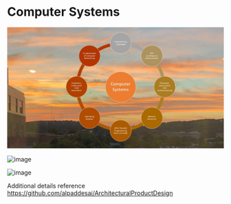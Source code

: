 # Computer Systems

![image](ComputerSystems.JPG)

![image]()

![image]()

Additional details reference https://github.com/alpaddesai/ArchitecturalProductDesign
